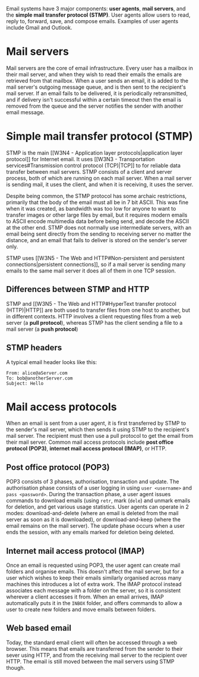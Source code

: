 Email systems have 3 major components: **user agents**, **mail servers**, and the **simple mail transfer protocol (STMP)**. User agents allow users to read, reply to, forward, save, and compose emails. Examples of user agents include Gmail and Outlook. 
# Mail servers
Mail servers are the core of email infrastructure. Every user has a mailbox in their mail server, and when they wish to read their emails the emails are retrieved from that mailbox. When a user sends an email, it is added to the mail server's outgoing message queue, and is then sent to the recipient's mail server. If an email fails to be delivered, it is periodically retransmitted, and if delivery isn't successful within a certain timeout then the email is removed from the queue and the server notifies the sender with another email message.
# Simple mail transfer protocol (STMP)
STMP is the main [[W3N4 - Application layer protocols|application layer protocol]] for Internet email. It uses [[W3N3 - Transportation services#Transmission control protocol (TCP)|TCP]] to for reliable data transfer between mail servers. STMP consists of a client and server process, both of which are running on each mail server. When a mail server is sending mail, it uses the client, and when it is receiving, it uses the server.

Despite being common, the STMP protocol has some archaic restrictions, primarily that the body of the email must all be in 7 bit ASCII. This was fine when it was created, as bandwidth was too low for anyone to want to transfer images or other large files by email, but it requires modern emails to ASCII encode multimedia data before being send, and decode the ASCII at the other end. STMP does not normally use intermediate servers, with an email being sent directly from the sending to receiving server no matter the distance, and an email that fails to deliver is stored on the sender's server only. 

STMP uses [[W3N5 - The Web and HTTP#Non-persistent and persistent connections|persistent connections]], so if a mail server is sending many emails to the same mail server it does all of them in one TCP session.
## Differences between STMP and HTTP
STMP and [[W3N5 - The Web and HTTP#HyperText transfer protocol (HTTP)|HTTP]] are both used to transfer files from one host to another, but in different contexts. HTTP involves a client requesting files from a web server (a **pull protocol**), whereas STMP has the client sending a file to a mail server (a **push protocol**)
## STMP headers
A typical email header looks like this:
```
From: alice@aServer.com
To: bob@anotherServer.com
Subject: Hello
```
# Mail access protocols
When an email is sent from a user agent, it is first transferred by STMP to the sender's mail server, which then sends it using STMP to the recipient's mail server. The recipient must then use a pull protocol to get the email from their mail server. Common mail access protocols include **post office protocol (POP3)**, **internet mail access protocol (IMAP)**, or HTTP.
## Post office protocol (POP3)
POP3 consists of 3 phases, authorisation, transaction and update. The authorisation phase consists of a user logging in using `user <username>` and `pass <password>`. During the transaction phase, a user agent issues commands to download emails (using `retr`, mark (`dele`) and unmark emails for deletion, and get various usage statistics. User agents can operate in 2 modes: download-and-delete (where an email is deleted from the mail server as soon as it is downloaded), or download-and-keep (where the email remains on the mail server). The update phase occurs when a user ends the session, with any emails marked for deletion being deleted.
## Internet mail access protocol (IMAP)
Once an email is requested using POP3, the user agent can create mail folders and organise emails. This doesn't affect the mail server, but for a user which wishes to keep their emails similarly organised across many machines this introduces a lot of extra work. The IMAP protocol instead associates each message with a folder on the server, so it is consistent wherever a client accesses it from. When an email arrives, IMAP automatically puts it in the `INBOX` folder, and offers commands to allow a user to create new folders and move emails between folders.
## Web based email
Today, the standard email client will often be accessed through a web browser. This means that emails are transferred from the sender to their sever using HTTP, and from the receiving mail server to the recipient over HTTP. The email is still moved between the mail servers using STMP though.